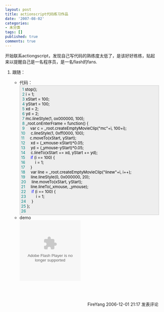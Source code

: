 ```yaml
---
layout: post
title: actionscript代码练习作品
date: '2007-08-02'
categories:
- 未分类
tags: []
published: true
comments: true
---
```

<p><p dir="ltr" style="MARGIN-RIGHT: 0px">开始联系actiongscript，发现自己写代码的熟练度太低了，是该好好练练，贴起来以提醒自己是一名程序员，是一名flash的fans.</p>
<ol>
    <li>跟随： </li>
    <ul>
        <li>代码：<br />
        <div style="BORDER-RIGHT: #cccccc 1px solid; PADDING-RIGHT: 5px; BORDER-TOP: #cccccc 1px solid; PADDING-LEFT: 4px; FONT-SIZE: 13px; PADDING-BOTTOM: 4px; BORDER-LEFT: #cccccc 1px solid; WIDTH: 98%; WORD-BREAK: break-all; PADDING-TOP: 4px; BORDER-BOTTOM: #cccccc 1px solid; BACKGROUND-COLOR: #eeeeee"><span style="COLOR: #008080">&nbsp;1</span>&nbsp;<span style="COLOR: #000000">stop();<br /></span><span style="COLOR: #008080">&nbsp;2</span>&nbsp;<span style="COLOR: #000000">i&nbsp;</span><span style="COLOR: #000000">=</span><span style="COLOR: #000000">&nbsp;</span><span style="COLOR: #000000">1</span><span style="COLOR: #000000">;<br /></span><span style="COLOR: #008080">&nbsp;3</span>&nbsp;<span style="COLOR: #000000">xStart&nbsp;</span><span style="COLOR: #000000">=</span><span style="COLOR: #000000">&nbsp;</span><span style="COLOR: #000000">100</span><span style="COLOR: #000000">;<br /></span><span style="COLOR: #008080">&nbsp;4</span>&nbsp;<span style="COLOR: #000000">yStart&nbsp;</span><span style="COLOR: #000000">=</span><span style="COLOR: #000000">&nbsp;</span><span style="COLOR: #000000">100</span><span style="COLOR: #000000">;<br /></span><span style="COLOR: #008080">&nbsp;5</span>&nbsp;<span style="COLOR: #000000">xd&nbsp;</span><span style="COLOR: #000000">=</span><span style="COLOR: #000000">&nbsp;</span><span style="COLOR: #000000">2</span><span style="COLOR: #000000">;<br /></span><span style="COLOR: #008080">&nbsp;6</span>&nbsp;<span style="COLOR: #000000">yd&nbsp;</span><span style="COLOR: #000000">=</span><span style="COLOR: #000000">&nbsp;</span><span style="COLOR: #000000">2</span><span style="COLOR: #000000">;<br /></span><span style="COLOR: #008080">&nbsp;7</span>&nbsp;<span style="COLOR: #000000">mc.lineStyle(</span><span style="COLOR: #000000">1</span><span style="COLOR: #000000">,&nbsp;ox000000,&nbsp;</span><span style="COLOR: #000000">100</span><span style="COLOR: #000000">);<br /></span><span style="COLOR: #008080">&nbsp;8</span>&nbsp;<span style="COLOR: #000000">_root.onEnterFrame&nbsp;</span><span style="COLOR: #000000">=</span><span style="COLOR: #000000">&nbsp;function()&nbsp;{<br /></span><span style="COLOR: #008080">&nbsp;9</span>&nbsp;<span style="COLOR: #000000">&nbsp;&nbsp;&nbsp;&nbsp;var&nbsp;c&nbsp;</span><span style="COLOR: #000000">=</span><span style="COLOR: #000000">&nbsp;_root.createEmptyMovieClip(</span><span style="COLOR: #000000">"</span><span style="COLOR: #000000">mc</span><span style="COLOR: #000000">"</span><span style="COLOR: #000000">+</span><span style="COLOR: #000000">i,&nbsp;</span><span style="COLOR: #000000">100</span><span style="COLOR: #000000">+</span><span style="COLOR: #000000">i);<br /></span><span style="COLOR: #008080">10</span>&nbsp;<span style="COLOR: #000000">&nbsp;&nbsp;&nbsp;&nbsp;c.lineStyle(1</span><span style="COLOR: #000000">,&nbsp;</span><span style="COLOR: #000000">0xff0000</span><span style="COLOR: #000000">,&nbsp;</span><span style="COLOR: #000000">100</span><span style="COLOR: #000000">);<br /></span><span style="COLOR: #008080">11</span>&nbsp;<span style="COLOR: #000000">&nbsp;&nbsp;&nbsp;&nbsp;c.moveTo(xStart,&nbsp;yStart);<br /></span><span style="COLOR: #008080">12</span>&nbsp;<span style="COLOR: #000000">&nbsp;&nbsp;&nbsp;&nbsp;xd&nbsp;</span><span style="COLOR: #000000">=</span><span style="COLOR: #000000">&nbsp;(_xmouse</span><span style="COLOR: #000000">-</span><span style="COLOR: #000000">xStart)</span><span style="COLOR: #000000">*</span><span style="COLOR: #000000">0.05</span><span style="COLOR: #000000">;<br /></span><span style="COLOR: #008080">13</span>&nbsp;<span style="COLOR: #000000">&nbsp;&nbsp;&nbsp;&nbsp;yd&nbsp;</span><span style="COLOR: #000000">=</span><span style="COLOR: #000000">&nbsp;(_ymouse</span><span style="COLOR: #000000">-</span><span style="COLOR: #000000">yStart)</span><span style="COLOR: #000000">*</span><span style="COLOR: #000000">0.05</span><span style="COLOR: #000000">;<br /></span><span style="COLOR: #008080">14</span>&nbsp;<span style="COLOR: #000000">&nbsp;&nbsp;&nbsp;&nbsp;c.lineTo(xStart&nbsp;</span><span style="COLOR: #000000">+=</span><span style="COLOR: #000000">&nbsp;xd,&nbsp;yStart&nbsp;</span><span style="COLOR: #000000">+=</span><span style="COLOR: #000000">&nbsp;yd);<br /></span><span style="COLOR: #008080">15</span>&nbsp;<span style="COLOR: #000000">&nbsp;&nbsp;&nbsp;&nbsp;</span><span style="COLOR: #0000ff">if</span><span style="COLOR: #000000">&nbsp;(i&nbsp;</span><span style="COLOR: #000000">==</span><span style="COLOR: #000000">&nbsp;</span><span style="COLOR: #000000">100</span><span style="COLOR: #000000">)&nbsp;{<br /></span><span style="COLOR: #008080">16</span>&nbsp;<span style="COLOR: #000000">&nbsp;&nbsp;&nbsp;&nbsp;&nbsp;&nbsp;&nbsp;&nbsp;i&nbsp;</span><span style="COLOR: #000000">=</span><span style="COLOR: #000000">&nbsp;</span><span style="COLOR: #000000">1</span><span style="COLOR: #000000">;<br /></span><span style="COLOR: #008080">17</span>&nbsp;<span style="COLOR: #000000">&nbsp;&nbsp;&nbsp;&nbsp;}<br /></span><span style="COLOR: #008080">18</span>&nbsp;<span style="COLOR: #000000">&nbsp;&nbsp;&nbsp;&nbsp;var&nbsp;line&nbsp;</span><span style="COLOR: #000000">=</span><span style="COLOR: #000000">&nbsp;_root.createEmptyMovieClip(</span><span style="COLOR: #000000">"</span><span style="COLOR: #000000">linew</span><span style="COLOR: #000000">"</span><span style="COLOR: #000000">+</span><span style="COLOR: #000000">i,&nbsp;i</span><span style="COLOR: #000000">++</span><span style="COLOR: #000000">);<br /></span><span style="COLOR: #008080">19</span>&nbsp;<span style="COLOR: #000000">&nbsp;&nbsp;&nbsp;&nbsp;line.lineStyle(0</span><span style="COLOR: #000000">,&nbsp;</span><span style="COLOR: #000000">0x000000</span><span style="COLOR: #000000">,&nbsp;</span><span style="COLOR: #000000">20</span><span style="COLOR: #000000">);<br /></span><span style="COLOR: #008080">20</span>&nbsp;<span style="COLOR: #000000">&nbsp;&nbsp;&nbsp;&nbsp;line.moveTo(xStart,&nbsp;yStart);<br /></span><span style="COLOR: #008080">21</span>&nbsp;<span style="COLOR: #000000">&nbsp;&nbsp;&nbsp;&nbsp;line.lineTo(_xmouse,&nbsp;_ymouse);<br /></span><span style="COLOR: #008080">22</span>&nbsp;<span style="COLOR: #000000">&nbsp;&nbsp;&nbsp;&nbsp;</span><span style="COLOR: #0000ff">if</span><span style="COLOR: #000000">&nbsp;(i&nbsp;</span><span style="COLOR: #000000">==</span><span style="COLOR: #000000">&nbsp;</span><span style="COLOR: #000000">100</span><span style="COLOR: #000000">)&nbsp;{<br /></span><span style="COLOR: #008080">23</span>&nbsp;<span style="COLOR: #000000">&nbsp;&nbsp;&nbsp;&nbsp;&nbsp;&nbsp;&nbsp;&nbsp;i&nbsp;</span><span style="COLOR: #000000">=</span><span style="COLOR: #000000">&nbsp;</span><span style="COLOR: #000000">1</span><span style="COLOR: #000000">;<br /></span><span style="COLOR: #008080">24</span>&nbsp;<span style="COLOR: #000000">&nbsp;&nbsp;&nbsp;&nbsp;}<br /></span><span style="COLOR: #008080">25</span>&nbsp;<span style="COLOR: #000000">};<br /></span><span style="COLOR: #008080">26</span>&nbsp;<span style="COLOR: #000000"></span></div>
        </li><li>demo<br />
        <object style="WIDTH: 534px; HEIGHT: 389px" height="389" width="534" classid="clsid:D27CDB6E-AE6D-11cf-96B8-444553540000" xcodebase="http://download.macromedia.com/pub/shockwave/cabs/flash/swflash.cab">
                                                                                                                                                                                                                <param name="Movie" value="/images/cnblogs_com/fireyang/lineflow.swf" /> <param name="Quality" value="high" /><embed src="http://www.cnblogs.com/images/cnblogs_com/fireyang/lineflow.swf" width="200" height="200" quality="high" type="application/x-shockwave-flash" pluginspage="http://www.macromedia.com/go/getflashplayer"></embed>
        </object></li>
    </ul>
</ol>
<p><br /></p>
<img src="http://www.cnblogs.com/FireYang/aggbug/579395.html" width="1" height="1" /><br /><br /><div align="right"><a style="text-decoration:none;" href="http://FireYang.cnblogs.com/" target="_blank">FireYang</a> 2006-12-01 21:17 <a href="http://www.cnblogs.com/FireYang/archive/2006/12/01/579395.html#Feedback" target="_blank" style="text-decoration:none;">发表评论</a></div></p>
